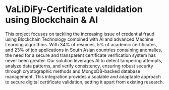 # VaLiDiFy-Certificate valdidation using Blockchain & AI
 This project focuses on tackling the increasing issue of credential fraud using Blockchain Technology combined with Al and advanced Machine Learning algorithms. With 34% of resumes, 5% of academic certificates, and 23% of job applications in South Asian countries containing anomalies, the need for a secure and transparent certificate verification system has never been greater.  Our solution leverages Al to detect tampering attempts, analyze data patterns, and verify consistency, ensuring robust security through cryptographic methods and MongoDB-backed database management. This integration provides a scalable and adaptable approach to secure digital certificate validation, setting it apart from existing research.
